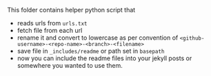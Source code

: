 This folder contains helper python script that
- reads urls from `urls.txt`
- fetch file from each url
- rename it and convert to lowercase as per convention of `<github-username>-<repo-name>-<branch>-<filename>`
- save file in `_includes/readme` or path set in `basepath`
- now you can include the readme files into your jekyll posts or somewhere you wanted to use them.

